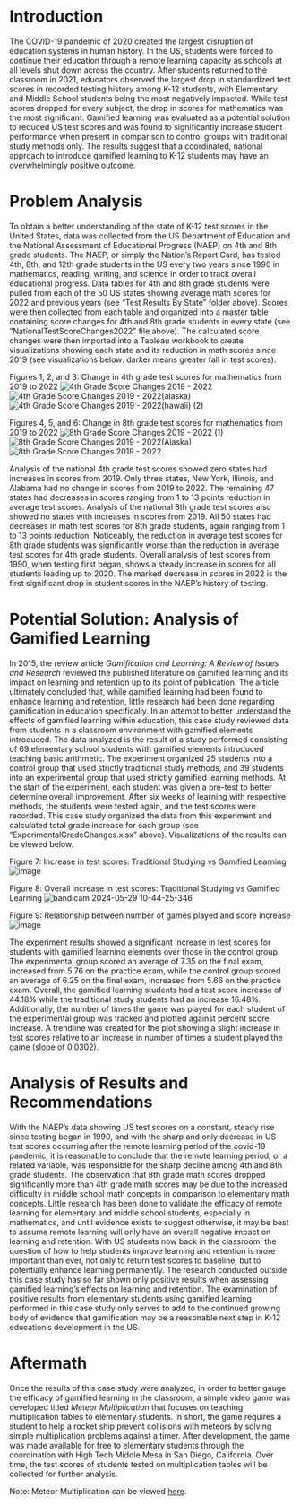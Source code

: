 # Introduction
The COVID-19 pandemic of 2020 created the largest disruption of education systems in human history. In the US, students were forced to continue their education through a remote learning capacity as schools at all levels shut down across the country. After students returned to the classroom in 2021, educators observed the largest drop in standardized test scores in recorded testing history among K-12 students, with Elementary and Middle School students being the most negatively impacted. While test scores dropped for every subject, the drop in scores for mathematics was the most significant. Gamified learning was evaluated as a potential solution to reduced US test scores and was found to significantly increase student performance when present in comparison to control groups with traditional study methods only. The results suggest that a coordinated, national approach to introduce gamified learning to K-12 students may have an overwhelmingly positive outcome. 

# Problem Analysis
To obtain a better understanding of the state of K-12 test scores in the United States, data was collected from the US Department of Education and the National Assessment of Educational Progress (NAEP) on 4th and 8th grade students. The NAEP, or simply the Nation’s Report Card, has tested 4th, 8th, and 12th grade students in the US every two years since 1990 in mathematics, reading, writing, and science in order to track overall educational progress. Data tables for 4th and 8th grade students were pulled from each of the 50 US states showing average math scores for 2022 and previous years (see “Test Results By State” folder above). Scores were then collected from each table and organized into a master table containing score changes for 4th and 8th grade students in every state (see “NationalTestScoreChanges2022” file above). The calculated score changes were then imported into a Tableau workbook to create visualizations showing each state and its reduction in math scores since 2019 (see visualizations below: darker means greater fall in test scores). 

Figures 1, 2, and 3: Change in 4th grade test scores for mathematics from 2019 to 2022
![4th Grade Score Changes 2019 - 2022](https://github.com/LeeMelzer/Gamified-Learning-Case-Study/assets/114274820/a3812953-66f5-48a3-8008-9909cd099299)
![4th Grade Score Changes 2019 - 2022(alaska)](https://github.com/LeeMelzer/Gamified-Learning-Case-Study/assets/114274820/5269a268-986a-4083-92bf-41e31902f976)
![4th Grade Score Changes 2019 - 2022(hawaii) (2)](https://github.com/LeeMelzer/Gamified-Learning-Case-Study/assets/114274820/23e446f9-6093-4ffc-aa2f-f3e3cb5a597e)

Figures 4, 5, and 6: Change in 8th grade test scores for mathematics from 2019 to 2022
![8th Grade Score Changes 2019 - 2022 (1)](https://github.com/LeeMelzer/Gamified-Learning-Case-Study/assets/114274820/9d3382ab-0210-42f8-a8c8-bb93a6cab4b8)
![8th Grade Score Changes 2019 - 2022(Alaska)](https://github.com/LeeMelzer/Gamified-Learning-Case-Study/assets/114274820/135f7858-d5b8-4b8d-9358-4686f5f78566)
![8th Grade Score Changes 2019 - 2022](https://github.com/LeeMelzer/Gamified-Learning-Case-Study/assets/114274820/53a6ed06-1d38-48fc-8d39-16d1241ffef8)


Analysis of the national 4th grade test scores showed zero states had increases in scores from 2019. Only three states, New York, Illinois, and Alabama had no change in scores from 2019 to 2022. The remaining 47 states had decreases in scores ranging from 1 to 13 points reduction in average test scores. Analysis of the national 8th grade test scores also showed no states with increases in scores from 2019. All 50 states had decreases in math test scores for 8th grade students, again ranging from 1 to 13 points reduction. Noticeably, the reduction in average test scores for 8th grade students was significantly worse than the reduction in average test scores for 4th grade students. Overall analysis of test scores from 1990, when testing first began, shows a steady increase in scores for all students leading up to 2020. The marked decrease in scores in 2022 is the first significant drop in student scores in the NAEP’s history of testing.  

# Potential Solution: Analysis of Gamified Learning
In 2015, the review article *Gamification and Learning: A Review of Issues and Research* reviewed the published literature on gamified learning and its impact on learning and retention up to its point of publication. The article ultimately concluded that, while gamified learning had been found to enhance learning and retention, little research had been done regarding gamification in education specifically. In an attempt to better understand the effects of gamified learning within education, this case study reviewed data from students in a classroom environment with gamified elements introduced. The data analyzed is the result of a study performed consisting of 69 elementary school students with gamified elements introduced teaching basic arithmetic. The experiment organized 25 students into a control group that used strictly traditional study methods, and 39 students into an experimental group that used strictly gamified learning methods. At the start of the experiment, each student was given a pre-test to better determine overall improvement. After six weeks of learning with respective methods, the students were tested again, and the test scores were recorded. This case study organized the data from this experiment and calculated total grade increase for each group (see “ExperimentalGradeChanges.xlsx” above). Visualizations of the results can be viewed below. 

Figure 7: Increase in test scores: Traditional Studying vs Gamified Learning
![image](https://github.com/LeeMelzer/Gamified-Learning-Case-Study/assets/114274820/e66e739b-4981-48dd-9bf1-ee3db7ea722b)

Figure 8: Overall increase in test scores: Traditional Studying vs Gamified Learning
![bandicam 2024-05-29 10-44-25-346](https://github.com/LeeMelzer/Gamified-Learning-Case-Study/assets/114274820/03929af2-5a70-4bfc-b38c-dd7487af3dac)

Figure 9: Relationship between number of games played and score increase
![image](https://github.com/LeeMelzer/Gamified-Learning-Case-Study/assets/114274820/20b8c562-0861-4327-8d13-7f244f84bfd9)

The experiment results showed a significant increase in test scores for students with gamified learning elements over those in the control group. The experimental group scored an average of 7.35 on the final exam, increased from 5.76 on the practice exam, while the control group scored an average of 6.25 on the final exam, increased from 5.66 on the practice exam. Overall, the gamified learning students had a test score increase of 44.18% while the traditional study students had an increase 16.48%. Additionally, the number of times the game was played for each student of the experimental group was tracked and plotted against percent score increase. A trendline was created for the plot showing a slight increase in test scores relative to an increase in number of times a student played the game (slope of 0.0302). 

# Analysis of Results and Recommendations
With the NAEP’s data showing US test scores on a constant, steady rise since testing began in 1990, and with the sharp and only decrease in US test scores occurring after the remote learning period of the covid-19 pandemic, it is reasonable to conclude that the remote learning period, or a related variable, was responsible for the sharp decline among 4th and 8th grade students. The observation that 8th grade math scores dropped significantly more than 4th grade math scores may be due to the increased difficulty in middle school math concepts in comparison to elementary math concepts. Little research has been done to validate the efficacy of remote learning for elementary and middle school students, especially in mathematics, and until evidence exists to suggest otherwise, it may be best to assume remote learning will only have an overall negative impact on learning and retention. With US students now back in the classroom, the question of how to help students improve learning and retention is more important than ever, not only to return test scores to baseline, but to potentially enhance learning permanently. The research conducted outside this case study has so far shown only positive results when assessing gamified learning’s effects on learning and retention. The examination of positive results from elementary students using gamified learning performed in this case study only serves to add to the continued growing body of evidence that gamification may be a reasonable next step in K-12 education’s development in the US. 

# Aftermath
Once the results of this case study were analyzed, in order to better gauge the efficacy of gamified learning in the classroom, a simple video game was developed titled *Meteor Multiplication* that focuses on teaching multiplication tables to elementary students. In short, the game requires a student to help a rocket ship prevent collisions with meteors by solving simple multiplication problems against a timer. After development, the game was made available for free to elementary students through the coordination with High Tech Middle Mesa in San Diego, California. Over time, the test scores of students tested on multiplication tables will be collected for further analysis. 

Note: Meteor Multiplication can be viewed [here](https://leemelzer.github.io/Meteor-Multiplication/). 




